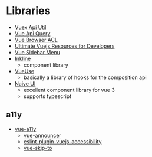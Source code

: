 # Libraries

- [Vuex Api Util](https://github.com/krishnagopinath/vuex-api-util)
- [Vue Api Query](https://robsontenorio.github.io/vue-api-query/)
- [Vue Browser ACL](https://github.com/mblarsen/vue-browser-acl)
- [Ultimate Vuejs Resources for Developers](https://dev.to/theme_selection/ultimate-vuejs-resources-for-developers-3bbk)
- [Vue Sidebar Menu](https://github.com/yaminncco/vue-sidebar-menu)
- [Inkline](https://inkline.io/)
  - component library
- [VueUse](https://vueuse.org/functions.html#browser)
  - basically a library of hooks for the composition api
- [Naive UI](https://www.naiveui.com/en-US/dark)
  - excellent component library for vue 3
  - supports typescript

## a11y
- [vue-a11y](https://github.com/vue-a11y)
  - [vue-announcer](https://github.com/vue-a11y/vue-announcer)
  - [eslint-plugin-vuejs-accessibility](https://github.com/vue-a11y/eslint-plugin-vuejs-accessibility)
  - [vue-skip-to](https://github.com/vue-a11y/vue-skip-to)
